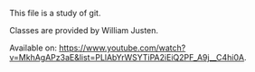 This file is a study of git.

Classes are provided by William Justen.

Available on: https://www.youtube.com/watch?v=MkhAgAPz3aE&list=PLlAbYrWSYTiPA2iEiQ2PF_A9j__C4hi0A.
